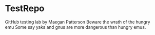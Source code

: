 # TestRepo
GitHub testing lab by Maegan Patterson
Beware the wrath of the hungry emu
Some say yaks and gnus are more dangerous than hungry emus.
